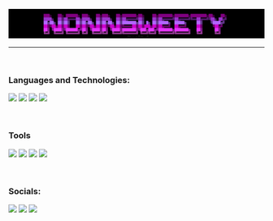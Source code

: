 ![Header](https://github.com/Fafnot/Fafnot/blob/main/WindowsTerminal_xUFV7rxoP5.png)

------------------------------------------------------------------------------------

<br />

### Languages and Technologies:
<img src="https://img.shields.io/badge/python-black?style=for-the-badge&logo=python&logoColor=blue"> <img src="https://img.shields.io/badge/html-black?style=for-the-badge&logo=html5&logoColor=red"> <img src="https://img.shields.io/badge/css-black?style=for-the-badge&logo=css3&logoColor=blue"> <img src="https://img.shields.io/badge/figma-black?style=for-the-badge&logo=figma&logoColor=red">

<br />

### Tools
<img src="https://img.shields.io/badge/nvim-black?style=for-the-badge&logo=neovim&logoColor=green"> <img src="https://img.shields.io/badge/vs code-black?style=for-the-badge&logoColor=blue"> <img src="https://img.shields.io/badge/firefox-black?style=for-the-badge&logo=firefoxbrowser&logoColor=red"> <img src="https://img.shields.io/badge/pycharm-black?style=for-the-badge&logo=pycharm&logoColor=green"> 

<br />

### Socials:
<img src="https://img.shields.io/badge/discord-black?style=for-the-badge&logo=discord&logoColor=purple&link=https://discord.com/invite/SFcSqZatPa"> <img src="https://img.shields.io/badge/telegram-black?style=for-the-badge&logo=telegram&logoColor=blue&link=https://t.me/Trash_sweetyyy"> <img src="https://img.shields.io/badge/vkontakte-black?style=for-the-badge&logo=vk&logoColor=blue&link=https://vk.com/darmenov5"> 









